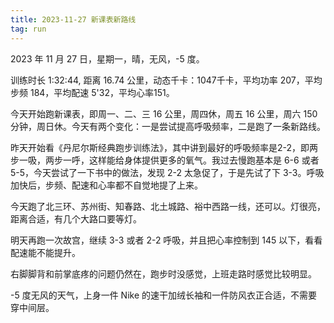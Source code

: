 ```yaml
---
title: 2023-11-27 新课表新路线
tag: run
---
```


2023 年 11 月 27 日，星期一，晴，无风，-5 度。

训练时长 1:32:44, 距离 16.74 公里，动态千卡：1047千卡，平均功率 207，平均步频 184，平均配速 5'32，平均心率151。

今天开始跑新课表，即周一、二、三 16 公里，周四休，周五 16 公里，周六 150 分钟，周日休。今天有两个变化：一是尝试提高呼吸频率，二是跑了一条新路线。

<!--more-->

昨天开始看《丹尼尔斯经典跑步训练法》，其中讲到最好的呼吸频率是2-2，即两步一吸，两步一呼，这样能给身体提供更多的氧气。我过去慢跑基本是 6-6 或者 5-5，今天尝试了一下书中的做法，发现 2-2 太急促了，于是先试了下 3-3。呼吸加快后，步频、配速和心率都不自觉地提了上来。

今天跑了北三环、苏州街、知春路、北土城路、裕中西路一线，还可以。灯很亮，距离合适，有几个大路口要等灯。

明天再跑一次故宫，继续 3-3 或者 2-2 呼吸，并且把心率控制到 145 以下，看看配速能不能提升。

右脚脚背和前掌底疼的问题仍然在，跑步时没感觉，上班走路时感觉比较明显。

-5 度无风的天气，上身一件 Nike 的速干加绒长袖和一件防风衣正合适，不需要穿中间层。

<div class="strava-embed-placeholder" data-embed-type="activity" data-embed-id="10287508704"></div><script src="https://strava-embeds.com/embed.js"></script>
